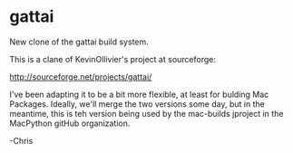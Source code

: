 gattai
======

New clone of the gattai build system.

This is a clane of KevinOllivier's project at sourceforge:

http://sourceforge.net/projects/gattai/

I've been adapting it to be a bit more flexible, at least for bulding Mac Packages. Ideally, we'll merge the two versions some day, but in the meantime, this is teh version being used by the mac-builds jproject in the MacPython gitHub organization.

-Chris

